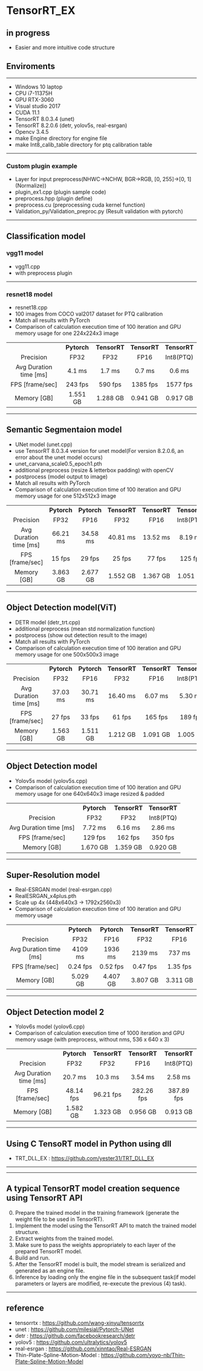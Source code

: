 # TensorRT_EX

## in progress
- Easier and more intuitive code structure

## Enviroments
***
- Windows 10 laptop
- CPU i7-11375H
- GPU RTX-3060
- Visual studio 2017
- CUDA 11.1
- TensorRT 8.0.3.4 (unet)
- TensorRT 8.2.0.6 (detr, yolov5s, real-esrgan) 
- Opencv 3.4.5
- make Engine directory for engine file
- make Int8_calib_table directory for ptq calibration table
***

### Custom plugin example
- Layer for input preprocess(NHWC->NCHW, BGR->RGB, [0, 255]->[0, 1] (Normalize))
- plugin_ex1.cpp (plugin sample code)
- preprocess.hpp (plugin define)
- preprocess.cu (preprocessing cuda kernel function)
- Validation_py/Validation_preproc.py (Result validation with pytorch)
***

## Classification model
### vgg11 model 
- vgg11.cpp
- with preprocess plugin

***

### resnet18 model
- resnet18.cpp
- 100 images from COCO val2017 dataset for PTQ calibration
- Match all results with PyTorch
- Comparison of calculation execution time of 100 iteration and GPU memory usage for one 224x224x3 image 

<table border="0"  width="100%">
	<tbody align="center">
		<tr>
			<td></td>
			<td><strong>Pytorch</strong></td><td><strong>TensorRT</strong></td><td><strong>TensorRT</strong></td><td><strong>TensorRT</strong></td>
		</tr>
		<tr>
			<td>Precision</td><td>FP32</td><td>FP32</td><td>FP16</td><td>Int8(PTQ)</td>
		</tr>
		<tr>
			<td>Avg Duration time [ms]</td>
			<td>4.1 ms</td>
			<td>1.7 ms </td>
			<td>0.7 ms</td>
			<td>0.6 ms</td>
		</tr>
		<tr>
			<td>FPS [frame/sec]</td>
			<td>243 fps</td>
			<td>590 fps</td>
			<td>1385 fps</td>
			<td>1577 fps</td>
		</tr>
		<tr>
			<td>Memory [GB]</td>
			<td>1.551 GB</td>
			<td>1.288 GB</td>
			<td>0.941 GB</td>
			<td>0.917 GB</td>
		</tr>
	</tbody>
</table>

***

## Semantic Segmentaion model
- UNet model (unet.cpp)
- use TensorRT 8.0.3.4 version for unet model(For version 8.2.0.6, an error about the unet model occurs)
- unet_carvana_scale0.5_epoch1.pth
- additional preprocess (resize & letterbox padding) with openCV
- postprocess (model output to image)
- Match all results with PyTorch
- Comparison of calculation execution time of 100 iteration and GPU memory usage for one 512x512x3 image

<table border="0"  width="100%">
	<tbody align="center">
		<tr>
			<td></td>
			<td><strong>Pytorch</strong></td><td><strong>Pytorch</strong></td><td><strong>TensorRT</strong></td><td><strong>TensorRT</strong></td><td><strong>TensorRT</strong></td>
		</tr>
		<tr>
			<td>Precision</td><td>FP32</td><td>FP16</td><td>FP32</td><td>FP16</td><td>Int8(PTQ)</td>
		</tr>
		<tr>
			<td>Avg Duration time [ms]</td>
			<td>66.21 ms</td>
			<td>34.58 ms</td>
			<td>40.81 ms </td>
			<td>13.52 ms</td>
			<td>8.19 ms</td>
		</tr>
		<tr>
			<td>FPS [frame/sec]</td>
			<td>15 fps</td>
			<td>29 fps</td>
			<td>25 fps</td>
			<td>77 fps</td>
			<td>125 fps</td>
		</tr>
		<tr>
			<td>Memory [GB]</td>
			<td>3.863 GB</td>
			<td>2.677 GB</td>
			<td>1.552 GB</td>
			<td>1.367 GB</td>
			<td>1.051 GB</td>
		</tr>
	</tbody>
</table>

***

## Object Detection model(ViT)
- DETR model (detr_trt.cpp) 
- additional preprocess (mean std normalization function)
- postprocess (show out detection result to the image)
- Match all results with PyTorch
- Comparison of calculation execution time of 100 iteration and GPU memory usage for one 500x500x3 image 

<table border="0"  width="100%">
	<tbody align="center">
		<tr>
			<td></td>
			<td><strong>Pytorch</strong></td><td><strong>Pytorch</strong></td><td><strong>TensorRT</strong></td><td><strong>TensorRT</strong></td><td><strong>TensorRT</strong></td>
		</tr>
		<tr>
			<td>Precision</td><td>FP32</td><td>FP16</td><td>FP32</td><td>FP16</td><td>Int8(PTQ)</td>
		</tr>
		<tr>
			<td>Avg Duration time [ms]</td>
			<td>37.03 ms</td>
			<td>30.71 ms</td>
			<td>16.40 ms </td>
			<td>6.07 ms</td>
			<td>5.30 ms</td>
		</tr>
		<tr>
			<td>FPS [frame/sec]</td>
			<td>27 fps</td>
			<td>33 fps</td>
			<td>61 fps</td>
			<td>165 fps</td>
			<td>189 fps</td>
		</tr>
		<tr>
			<td>Memory [GB]</td>
			<td>1.563 GB</td>
			<td>1.511 GB</td>
			<td>1.212 GB</td>
			<td>1.091 GB</td>
			<td>1.005 GB</td>
		</tr>
	</tbody>
</table>

***

## Object Detection model
- Yolov5s model (yolov5s.cpp) 
- Comparison of calculation execution time of 100 iteration and GPU memory usage for one 640x640x3 image resized & padded

<table border="0"  width="100%">
	<tbody align="center">
		<tr>
			<td></td>
			<td><strong>Pytorch</strong></td><td><strong>TensorRT</strong></td><td><strong>TensorRT</strong></td>
		</tr>
		<tr>
			<td>Precision</td><td>FP32</td><td>FP32</td><td>Int8(PTQ)</td>
		</tr>
		<tr>
			<td>Avg Duration time [ms]</td>
			<td>7.72 ms</td>
			<td>6.16 ms </td>
			<td>2.86 ms</td>
		</tr>
		<tr>
			<td>FPS [frame/sec]</td>
			<td>129 fps</td>
			<td>162 fps</td>
			<td>350 fps</td>
		</tr>
		<tr>
			<td>Memory [GB]</td>
			<td>1.670 GB</td>
			<td>1.359 GB</td>
			<td>0.920 GB</td>
		</tr>
	</tbody>
</table>

***

## Super-Resolution model
- Real-ESRGAN model (real-esrgan.cpp)
- RealESRGAN_x4plus.pth
- Scale up 4x (448x640x3 -> 1792x2560x3) 
- Comparison of calculation execution time of 100 iteration and GPU memory usage

<table border="0"  width="100%">
	<tbody align="center">
		<tr>
			<td></td>
			<td><strong>Pytorch</strong></td><td><strong>Pytorch</strong></td><td><strong>TensorRT</strong></td><td><strong>TensorRT</strong></td>
		</tr>
		<tr>
			<td>Precision</td><td>FP32</td><td>FP16</td><td>FP32</td><td>FP16</td>
		</tr>
		<tr>
			<td>Avg Duration time [ms]</td>
			<td>4109 ms</td>
			<td>1936 ms</td>
			<td>2139 ms </td>
			<td>737 ms</td>
		</tr>
		<tr>
			<td>FPS [frame/sec]</td>
			<td>0.24 fps</td>
			<td>0.52 fps</td>
			<td>0.47 fps</td>
			<td>1.35 fps</td>
		</tr>
		<tr>
			<td>Memory [GB]</td>
			<td>5.029 GB</td>
			<td>4.407 GB</td>
			<td>3.807 GB</td>
			<td>3.311 GB</td>
		</tr>
	</tbody>
</table>

***

## Object Detection model 2
- Yolov6s model (yolov6.cpp)   
- Comparison of calculation execution time of 1000 iteration 
and GPU memory usage (with preprocess, without nms, 536 x 640 x 3)
<table border="0"  width="100%">
	<tbody align="center">
		<tr>
			<td></td>
			<td><strong>Pytorch</strong></td><td><strong>TensorRT</strong></td><td><strong>TensorRT</strong></td><td><strong>TensorRT</strong></td>
		</tr>
		<tr>
			<td>Precision</td><td>FP32</td><td>FP32</td><td>FP16</td><td>Int8(PTQ)</td>
		</tr>
		<tr>
			<td>Avg Duration time [ms]</td>
			<td>20.7 ms</td>
			<td>10.3 ms</td>
			<td>3.54 ms</td>
			<td>2.58 ms</td>
		</tr>
		<tr>
			<td>FPS [frame/sec]</td>
			<td>48.14 fps</td>
			<td>96.21 fps</td>
			<td>282.26 fps</td>
			<td>387.89 fps</td>
		</tr>
		<tr>
			<td>Memory [GB]</td>
			<td>1.582 GB</td>
			<td>1.323 GB</td>
			<td>0.956 GB</td>
			<td>0.913 GB</td>
		</tr>
	</tbody>
</table>

***
 
## Using C TensoRT model in Python using dll
- TRT_DLL_EX : <https://github.com/yester31/TRT_DLL_EX>
***

***

## A typical TensorRT model creation sequence using TensorRT API
0. Prepare the trained model in the training framework (generate the weight file to be used in TensorRT).
1. Implement the model using the TensorRT API to match the trained model structure.
2. Extract weights from the trained model.
3. Make sure to pass the weights appropriately to each layer of the prepared TensorRT model.
4. Build and run.
5. After the TensorRT model is built, the model stream is serialized and generated as an engine file.
6. Inference by loading only the engine file in the subsequent task(if model parameters or layers are modified, re-execute the previous (4) task).
     
***

## reference   
* tensorrtx : <https://github.com/wang-xinyu/tensorrtx>
* unet : <https://github.com/milesial/Pytorch-UNet>
* detr : <https://github.com/facebookresearch/detr>
* yolov5 : <https://github.com/ultralytics/yolov5>
* real-esrgan : <https://github.com/xinntao/Real-ESRGAN>
* Thin-Plate-Spline-Motion-Model : <https://github.com/yoyo-nb/Thin-Plate-Spline-Motion-Model>